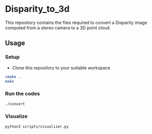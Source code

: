 # Disparity_to_3d

This repository contains the files required to convert a Disparity image computed from a stereo camera to a 3D point cloud.

## Usage

### Setup

- Clone this repository to your suitable workspace
```bash
cmake .
make
```

### Run the codes

```bash
./convert
```

### Visualize

```bash
python3 scripts/visualizer.py
```